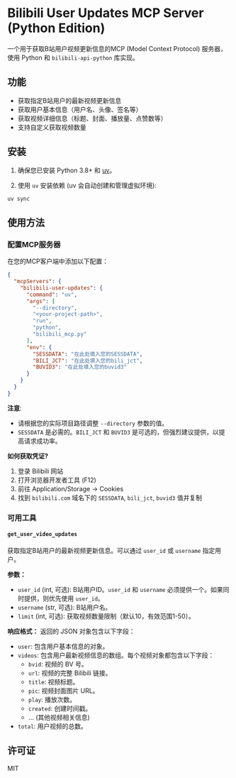# Bilibili User Updates MCP Server (Python Edition)

一个用于获取B站用户视频更新信息的MCP (Model Context Protocol) 服务器，使用 Python 和 `bilibili-api-python` 库实现。

## 功能

- 获取指定B站用户的最新视频更新信息
- 获取用户基本信息（用户名、头像、签名等）
- 获取视频详细信息（标题、封面、播放量、点赞数等）
- 支持自定义获取视频数量

## 安装

1. 确保您已安装 Python 3.8+ 和 [uv](https://github.com/astral-sh/uv)。

2. 使用 `uv` 安装依赖 (uv 会自动创建和管理虚拟环境):
```bash
uv sync
```

## 使用方法

### 配置MCP服务器

在您的MCP客户端中添加以下配置：

```json
{
  "mcpServers": {
    "bilibili-user-updates": {
      "command": "uv",
      "args": [
        "--directory",
        "<your-project-path>",
        "run",
        "python",
        "bilibili_mcp.py"
      ],
      "env": {
        "SESSDATA": "在此处填入您的SESSDATA",
        "BILI_JCT": "在此处填入您的bili_jct",
        "BUVID3": "在此处填入您的buvid3"
      }
    }
  }
}
```

**注意**: 
- 请根据您的实际项目路径调整 `--directory` 参数的值。
- `SESSDATA` 是必需的。`BILI_JCT` 和 `BUVID3` 是可选的，但强烈建议提供，以提高请求成功率。

**如何获取凭证?**
1. 登录 Bilibili 网站
2. 打开浏览器开发者工具 (F12)
3. 前往 Application/Storage -> Cookies
4. 找到 `bilibili.com` 域名下的 `SESSDATA`, `bili_jct`, `buvid3` 值并复制

### 可用工具

#### `get_user_video_updates`

获取指定B站用户的最新视频更新信息。可以通过 `user_id` 或 `username` 指定用户。

**参数：**
- `user_id` (int, 可选): B站用户ID。`user_id` 和 `username` 必须提供一个。如果同时提供，则优先使用 `user_id`。
- `username` (str, 可选): B站用户名。
- `limit` (int, 可选): 获取视频数量限制（默认10，有效范围1-50）。

**响应格式：**
返回的 JSON 对象包含以下字段：
- `user`: 包含用户基本信息的对象。
- `videos`: 包含用户最新视频信息的数组。每个视频对象都包含以下字段：
  - `bvid`: 视频的 BV 号。
  - `url`: 视频的完整 Bilibili 链接。
  - `title`: 视频标题。
  - `pic`: 视频封面图片 URL。
  - `play`: 播放次数。
  - `created`: 创建时间戳。
  - ... (其他视频相关信息)
- `total`: 用户视频的总数。

## 许可证

MIT
